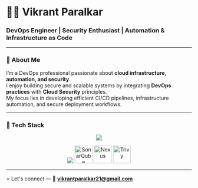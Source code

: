 # 👨‍💻 Vikrant Paralkar

### DevOps Engineer | Security Enthusiast | Automation & Infrastructure as Code

---

### 👋 About Me
I’m a DevOps professional passionate about **cloud infrastructure, automation, and security**.  
I enjoy building secure and scalable systems by integrating **DevOps practices** with **Cloud Security** principles.  
My focus lies in developing efficient CI/CD pipelines, infrastructure automation, and secure deployment workflows.

---

### 🧰 Tech Stack

<p align="center">
  <img src="https://skillicons.dev/icons?i=docker,kubernetes,jenkins,terraform,ansible,aws,azure,linux,bash,python,maven,github,gitlab,git,githubactions" />
</p>

<p align="center">
  <img src="https://skillicons.dev/icons?i=argocd,gitlabci,azuredevops,prometheus,grafana" />
  <img src="https://cdn.jsdelivr.net/gh/devicons/devicon/icons/sonarqube/sonarqube-original.svg" height="48" alt="SonarQube" />
  <img src="https://cdn.jsdelivr.net/gh/devicons/devicon/icons/nexus/nexus-original.svg" height="48" alt="Nexus" />
  <img src="https://upload.wikimedia.org/wikipedia/commons/0/0b/Trivy_logo.svg" height="48" alt="Trivy" />
</p>

---

⭐ Let's connect — 📧 **vikrantparalkar21@gmail.com**
